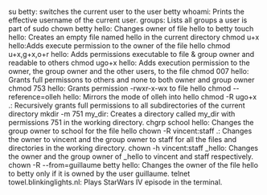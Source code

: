 su betty: switches the current user to the user betty
whoami: Prints the effective username of the current user.
groups: Lists all groups a user is part of
sudo chown betty hello: Changes owner of file hello to betty
touch hello: Creates an empty file named hello in the current directory
chmod u+x hello:Adds execute permission to the owner of the file hello
chmod u+x,g+x,o+r hello: Adds permissions executable to file & group owner and readable to others
chmod ugo+x hello: Adds execution permission to the owner, the group owner and the other users, to the file
chmod 007 hello: Grants full permissons to others and none to both owner and group owner
chmod 753 hello: Grants permission -rwxr-x-wx to file hello
chmod --reference=olleh hello: Mirrors the mode of olleh into hello
chmod -R ugo+x .: Recursively grants full permissions to all subdirectories of the current directory
mkdir -m 751 my_dir: Creates a directory called my_dir with permissions 751 in the working directory.
chgrp school hello: Changes the group owner to school for the file hello
chown -R vincent:staff .: Changes the owner to vincent and the group owner to staff for all the files and directories in the working directory.
chown -h vincent:staff _hello: Changes the owner and the group owner of _hello to vincent and staff respectively.
chown -R --from=guillaume betty hello: Changes the owner of the file hello to betty only if it is owned by the user guillaume.
telnet towel.blinkinglights.nl: Plays StarWars IV episode in the terminal.
